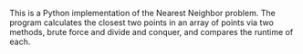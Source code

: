 This is a Python implementation of the Nearest Neighbor problem.
The program calculates the closest two points in an array of points via two methods, brute force and divide and conquer, and compares the runtime of each.

